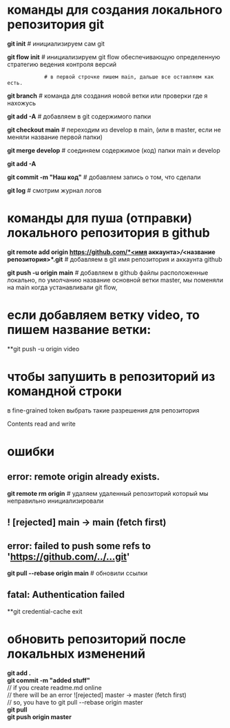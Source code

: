 # команды для создания локального репозитория git

**git init**        # инициализируем сам git

**git flow init**  # инициализируем git flow обеспечивающую определенную стратегию ведения контроля версий

                # в первой строчке пишем main, дальше все оставляем как есть.

**git branch**     # команда для создания новой ветки или проверки где я нахожусь


**git add -A**     # добавляем в git содержимого папки


**git checkout main** # переходим из develop в main, (или в master, если не меняли название первой папки)

**git merge develop** # соединяем содержимое (код) папки main и develop

**git add -A** 

**git commit -m "Наш код"** # добавляем запись о том, что сделали

**git log**        # смотрим журнал логов

# команды для пуша (отправки) локального репозитория в github

**git remote add origin https://github.com/*<имя аккаунта>*/*<название репозитория>*.git**    # добавляем в git имя репозитория и аккаунта github

**git push -u origin main** # добавляем в github файлы расположенные локально, по умолчанию название основной ветки master, мы поменяли на main когда устанавливали git flow, 
# если добавляем ветку video, то пишем название ветки: 
**git push -u origin video 
# чтобы запушить в репозиторий из командной строки  
в fine-grained token выбрать такие разрешения для репозитория

Contents         read and write  
 

# ошибки
## error: remote origin already exists.
**git remote rm origin** # удаляем удаленный репозиторий который мы неправильно инициализировали

##  ! [rejected]        main -> main (fetch first)
## error: failed to push some refs to 'https://github.com/../...git'
**git pull --rebase origin main** # обновили ссылки  

## fatal: Authentication failed 
**git credential-cache exit

# обновить репозиторий после локальных изменений  
**git add .**  
**git commit -m "added stuff"**  
// if you create readme.md online  
// there will be an error ![rejected] master -> master (fetch first)  
// so, you have to git pull --rebase origin master  
**git pull**  
**git push origin master**  
